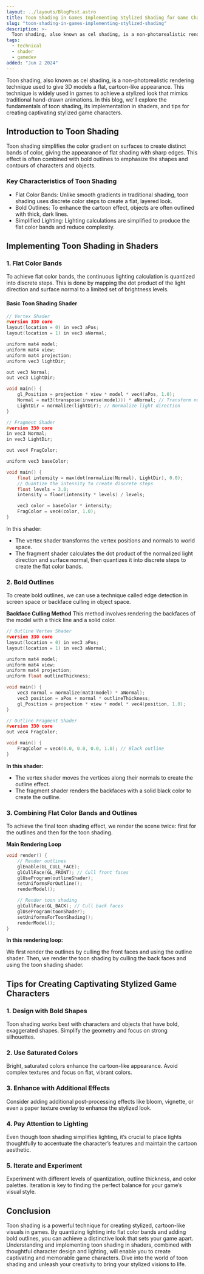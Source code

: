 ```yaml
---
layout: ../layouts/BlogPost.astro
title: Toon Shading in Games Implementing Stylized Shading for Game Characters
slug: "toon-shading-in-games-implementing-stylized-shading"
description: >-
  Toon shading, also known as cel shading, is a non-photorealistic rendering technique used to give 3D models a flat, cartoon-like appearance. This technique is widely used in games to achieve a stylized look that mimics traditional hand-drawn animations.
tags:
  - technical
  - shader
  - gamedev
added: "Jun 2 2024"
---
```


Toon shading, also known as cel shading, is a non-photorealistic rendering technique used to give 3D models a flat, cartoon-like appearance. This technique is widely used in games to achieve a stylized look that mimics traditional hand-drawn animations. In this blog, we'll explore the fundamentals of toon shading, its implementation in shaders, and tips for creating captivating stylized game characters.

## Introduction to Toon Shading

Toon shading simplifies the color gradient on surfaces to create distinct bands of color, giving the appearance of flat shading with sharp edges. This effect is often combined with bold outlines to emphasize the shapes and contours of characters and objects.

### Key Characteristics of Toon Shading

- Flat Color Bands: Unlike smooth gradients in traditional shading, toon shading uses discrete color steps to create a flat, layered look.
- Bold Outlines: To enhance the cartoon effect, objects are often outlined with thick, dark lines.
- Simplified Lighting: Lighting calculations are simplified to produce the flat color bands and reduce complexity.

## Implementing Toon Shading in Shaders

### 1. Flat Color Bands

To achieve flat color bands, the continuous lighting calculation is quantized into discrete steps. This is done by mapping the dot product of the light direction and surface normal to a limited set of brightness levels.

#### Basic Toon Shading Shader

```c
// Vertex Shader
#version 330 core
layout(location = 0) in vec3 aPos;
layout(location = 1) in vec3 aNormal;

uniform mat4 model;
uniform mat4 view;
uniform mat4 projection;
uniform vec3 lightDir;

out vec3 Normal;
out vec3 LightDir;

void main() {
    gl_Position = projection * view * model * vec4(aPos, 1.0);
    Normal = mat3(transpose(inverse(model))) * aNormal; // Transform normals to world space
    LightDir = normalize(lightDir); // Normalize light direction
}

// Fragment Shader
#version 330 core
in vec3 Normal;
in vec3 LightDir;

out vec4 FragColor;

uniform vec3 baseColor;

void main() {
    float intensity = max(dot(normalize(Normal), LightDir), 0.0);
    // Quantize the intensity to create discrete steps
    float levels = 3.0;
    intensity = floor(intensity * levels) / levels;

    vec3 color = baseColor * intensity;
    FragColor = vec4(color, 1.0);
}
```

In this shader:

- The vertex shader transforms the vertex positions and normals to world space.
- The fragment shader calculates the dot product of the normalized light direction and surface normal, then quantizes it into discrete steps to create the flat color bands.

### 2. Bold Outlines

To create bold outlines, we can use a technique called edge detection in screen space or backface culling in object space.

**Backface Culling Method**
This method involves rendering the backfaces of the model with a thick line and a solid color.

```c
// Outline Vertex Shader
#version 330 core
layout(location = 0) in vec3 aPos;
layout(location = 1) in vec3 aNormal;

uniform mat4 model;
uniform mat4 view;
uniform mat4 projection;
uniform float outlineThickness;

void main() {
    vec3 normal = normalize(mat3(model) * aNormal);
    vec3 position = aPos + normal * outlineThickness;
    gl_Position = projection * view * model * vec4(position, 1.0);
}

// Outline Fragment Shader
#version 330 core
out vec4 FragColor;

void main() {
    FragColor = vec4(0.0, 0.0, 0.0, 1.0); // Black outline
}
```

**In this shader:**

- The vertex shader moves the vertices along their normals to create the outline effect.
- The fragment shader renders the backfaces with a solid black color to create the outline.

### 3. Combining Flat Color Bands and Outlines

To achieve the final toon shading effect, we render the scene twice: first for the outlines and then for the toon shading.

**Main Rendering Loop**

```cpp
void render() {
    // Render outlines
    glEnable(GL_CULL_FACE);
    glCullFace(GL_FRONT); // Cull front faces
    glUseProgram(outlineShader);
    setUniformsForOutline();
    renderModel();

    // Render toon shading
    glCullFace(GL_BACK); // Cull back faces
    glUseProgram(toonShader);
    setUniformsForToonShading();
    renderModel();
}
```

**In this rendering loop:**

We first render the outlines by culling the front faces and using the outline shader.
Then, we render the toon shading by culling the back faces and using the toon shading shader.

## Tips for Creating Captivating Stylized Game Characters

### 1. Design with Bold Shapes

Toon shading works best with characters and objects that have bold, exaggerated shapes. Simplify the geometry and focus on strong silhouettes.

### 2. Use Saturated Colors

Bright, saturated colors enhance the cartoon-like appearance. Avoid complex textures and focus on flat, vibrant colors.

### 3. Enhance with Additional Effects

Consider adding additional post-processing effects like bloom, vignette, or even a paper texture overlay to enhance the stylized look.

### 4. Pay Attention to Lighting

Even though toon shading simplifies lighting, it’s crucial to place lights thoughtfully to accentuate the character’s features and maintain the cartoon aesthetic.

### 5. Iterate and Experiment

Experiment with different levels of quantization, outline thickness, and color palettes. Iteration is key to finding the perfect balance for your game’s visual style.

## Conclusion

Toon shading is a powerful technique for creating stylized, cartoon-like visuals in games. By quantizing lighting into flat color bands and adding bold outlines, you can achieve a distinctive look that sets your game apart. Understanding and implementing toon shading in shaders, combined with thoughtful character design and lighting, will enable you to create captivating and memorable game characters. Dive into the world of toon shading and unleash your creativity to bring your stylized visions to life.
